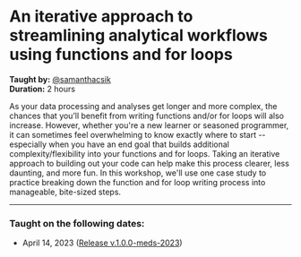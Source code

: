 # An iterative approach to streamlining analytical workflows using functions and for loops

**Taught by:** [@samanthacsik](https://github.com/samanthacsik)    
**Duration:** 2 hours   

As your data processing and analyses get longer and more complex, the chances that you’ll benefit from writing functions and/or for loops will also increase. However, whether you're a new learner or seasoned programmer, it can sometimes feel overwhelming to know exactly where to start -- especially when you have an end goal that builds additional complexity/flexibility into your functions and for loops. Taking an iterative approach to building out your code can help make this process clearer, less daunting, and more fun. In this workshop, we'll use one case study to practice breaking down the function and for loop writing process into manageable, bite-sized steps. 

---

### Taught on the following dates:
- April 14, 2023 ([Release v.1.0.0-meds-2023](https://github.com/UCSB-MEDS/functions-workshop/releases/tag/v1.0.0-meds-2023))
